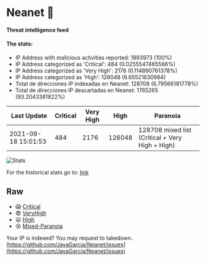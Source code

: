 # Neanet :hocho:
#### Threat intelligence feed
#### The stats:

- IP Address with malicious activities reported: 1893973 (100%)
- IP Address categorized as 'Critical':  484 (0.0255547465566%)
- IP Address categorized as 'Very High':  2176 (0.114890761378%)
- IP Address categorized as 'High':  126048 (6.65521630984)
- Total de direcciones IP indexadas en Neanet:  128708 (6.79566181778%)
- Total de direcciones IP descartadas en Neanet:  1765265 (93.2043381822%)

| Last Update | Critical | Very High | High | Paranoia |
| --- | --- | --- | --- | --- |
| 2021-09-18 15:01:53 | 484 | 2176 | 126048 | 128708 mixed list (Critical + Very High + High)|

![Stats](https://docs.google.com/spreadsheets/d/e/2PACX-1vSnaNMIXVabIpDJjufMlzH7poXnshF3mgd8Is1g9ytUEzVsP5my4Trn8f-xkoLLQ38xpL3HtmUexLo6/pubchart?oid=501124687&format=image)

For the historical stats go to: [link](/stats.csv)
## Raw
- :scream: [Critical](https://raw.githubusercontent.com/JavaGarcia/Neanet/master/blacklists/neanet_critical.txt)
- :fearful: [VeryHigh](https://raw.githubusercontent.com/JavaGarcia/Neanet/master/blacklists/neanet_veryHigh.txtt)
- :frowning: [High](https://raw.githubusercontent.com/JavaGarcia/Neanet/master/blacklists/neanet_high.txt)
- :dizzy_face: [Mixed-Paranoia](https://raw.githubusercontent.com/JavaGarcia/Neanet/master/blacklists/neanet_all.txt)


Your IP is indexed? You may request to takedown. [https://github.com/JavaGarcia/Neanet/issues](https://github.com/JavaGarcia/Neanet/issues)





















































































































































































































































































































































































































































































































































































































































































































































































































































































































































































































































































































































































































































































































































































































































































































































































































































































































































































































































































































































































































































































































































































































































































































































































































































































































































































































































































































































































































































































































































































































































































































































































































































































































































































































































































































































































































































































































































































































































































































































































































































































































































































































































































































































































































































































































































































































































































































































































































































































































































































































































































































































































































































































































































































































































































































































































































































































































































































































































































































































































































































































































































































































































































































































































































































































































































































































































































































































































































































































































































































































































































































































































































































































































































































































































































































































































































































































































































































































































































































































































































































































































































































































































































































































































































































































































































































































































































































































































































































































































































































































































